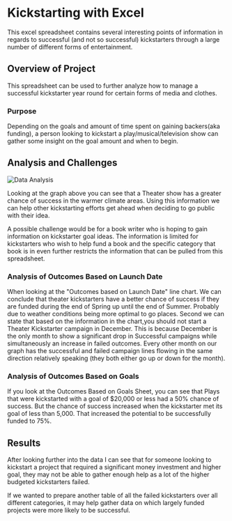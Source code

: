 # Kickstarting with Excel
This excel spreadsheet contains several interesting points of information in regards to successful (and not so successful) kickstarters through a large number of different forms of entertainment.
## Overview of Project
This spreadsheet can be used to further analyze how to manage a successful kickstarter year round for certain forms of media and clothes.
### Purpose
Depending on the goals and amount of time spent on gaining backers(aka funding), a person looking to kickstart a play/musical/television show can gather some insight on the goal amount and when to begin.
## Analysis and Challenges
![Data Analysis](https://user-images.githubusercontent.com/103524591/174527684-97d5ed35-b9ec-464e-8025-59e1c5f7eeed.png)

Looking at the graph above you can see that a Theater show has a greater chance of success in the warmer climate areas. Using this information we can help other kickstarting efforts get ahead when deciding to go public with their idea.
     
A possible challenge would be for a book writer who is hoping to gain information on kickstarter goal ideas. The information is limited for kickstarters who wish to help fund a book and the specific category that book is in even further restricts the information that can be pulled from this spreadsheet.
### Analysis of Outcomes Based on Launch Date
 When looking at the "Outcomes based on Launch Date" line chart. We can conclude that theater kickstarters have a better chance of success if they are funded during the end of Spring up until the end of Summer. Probably due to weather conditions being more optimal to go places. Second we can state that based on the information in the chart,you should not start a Theater Kickstarter campaign in December. This is because December is the only month to show a significant drop in Successful campaigns while simultaneously an increase in failed outcomes. Every other month on our graph has the successful and failed campaign lines flowing in the same direction relatively speaking (they both either go up or down for the month).
### Analysis of Outcomes Based on Goals
 If you look at the Outcomes Based on Goals Sheet, you can see that Plays that were kickstarted with a goal of $20,000 or less had a 50% chance of success. But the chance of success increased when the kickstarter met its goal of less than 5,000. That increased the potential to be successfully funded to 75%.
## Results
 
After looking further into the data I can see that for someone looking to kickstart a project that required a significant money investment and higher goal, they may not be able to gather enough help as a lot of the higher budgeted kickstarters failed.
 
If we wanted to prepare another table of all the failed kickstarters over all different categories, it may help gather data on which largely funded projects were more likely to be successful.
 
